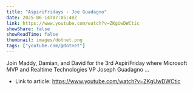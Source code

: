 ```yaml
---
title: "AspiriFridays - Joe Guadagno"
date: 2025-06-14T07:05:40Z
link: https://www.youtube.com/watch?v=ZKgUwDWCtic
showShare: false
showReadTime: false
thumbnail: images/dotnet.png
tags: ["youtube.com/@dotnet"]
---
```

Join Maddy, Damian, and David for the 3rd AspiriFriday where Microsoft MVP and Realtime Technologies VP Joseph Guadagno ...

- Link to article: https://www.youtube.com/watch?v=ZKgUwDWCtic